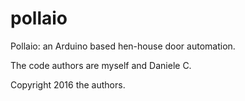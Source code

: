 # pollaio
Pollaio: an Arduino based hen-house door automation.

The code authors are myself and Daniele C.

Copyright 2016 the authors.
